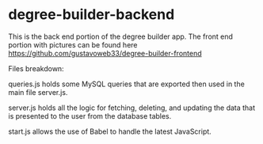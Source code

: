 # degree-builder-backend
This is the back end portion of the degree builder app.
The front end portion with pictures can be found here https://github.com/gustavoweb33/degree-builder-frontend

Files breakdown:

  queries.js holds some MySQL queries that are exported then used in the main file server.js.
  
  server.js holds all the logic for fetching, deleting, and updating the data that is presented to the user from the database tables. 
  
  start.js allows the use of Babel to handle the latest JavaScript.
  
